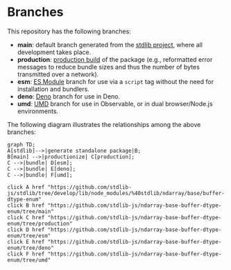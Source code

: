 <!--

@license Apache-2.0

Copyright (c) 2022 The Stdlib Authors.

Licensed under the Apache License, Version 2.0 (the "License");
you may not use this file except in compliance with the License.
You may obtain a copy of the License at

    http://www.apache.org/licenses/LICENSE-2.0

Unless required by applicable law or agreed to in writing, software
distributed under the License is distributed on an "AS IS" BASIS,
WITHOUT WARRANTIES OR CONDITIONS OF ANY KIND, either express or implied.
See the License for the specific language governing permissions and
limitations under the License.

-->

# Branches

This repository has the following branches:

-   **main**: default branch generated from the [stdlib project][stdlib-url], where all development takes place.
-   **production**: [production build][production-url] of the package (e.g., reformatted error messages to reduce bundle sizes and thus the number of bytes transmitted over a network).
-   **esm**: [ES Module][esm-url] branch for use via a `script` tag without the need for installation and bundlers.
-   **deno**: [Deno][deno-url] branch for use in Deno.
-   **umd**: [UMD][umd-url] branch for use in Observable, or in dual browser/Node.js environments.

The following diagram illustrates the relationships among the above branches:

```mermaid
graph TD;
A[stdlib]-->|generate standalone package|B;
B[main] -->|productionize| C[production];
C -->|bundle| D[esm];
C -->|bundle| E[deno];
C -->|bundle| F[umd];

click A href "https://github.com/stdlib-js/stdlib/tree/develop/lib/node_modules/%40stdlib/ndarray/base/buffer-dtype-enum"
click B href "https://github.com/stdlib-js/ndarray-base-buffer-dtype-enum/tree/main"
click C href "https://github.com/stdlib-js/ndarray-base-buffer-dtype-enum/tree/production"
click D href "https://github.com/stdlib-js/ndarray-base-buffer-dtype-enum/tree/esm"
click E href "https://github.com/stdlib-js/ndarray-base-buffer-dtype-enum/tree/deno"
click F href "https://github.com/stdlib-js/ndarray-base-buffer-dtype-enum/tree/umd"
```

[stdlib-url]: https://github.com/stdlib-js/stdlib/tree/develop/lib/node_modules/%40stdlib/ndarray/base/buffer-dtype-enum
[production-url]: https://github.com/stdlib-js/ndarray-base-buffer-dtype-enum/tree/production
[deno-url]: https://github.com/stdlib-js/ndarray-base-buffer-dtype-enum/tree/deno
[umd-url]: https://github.com/stdlib-js/ndarray-base-buffer-dtype-enum/tree/umd
[esm-url]: https://github.com/stdlib-js/ndarray-base-buffer-dtype-enum/tree/esm